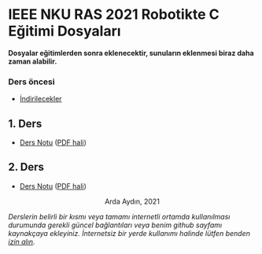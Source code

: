 # IEEE NKU RAS 2021 Robotikte C Eğitimi Dosyaları

**Dosyalar eğitimlerden sonra eklenecektir, sunuların eklenmesi biraz daha zaman alabilir.**

### Ders öncesi
- [İndirilecekler](./Indirilecekler.md)

## 1. Ders
- [Ders Notu](./Ders-1.md) \([PDF hali](./Ders-1.pdf)\)

## 2. Ders
- [Ders Notu](./Ders-2.md) \([PDF hali](./Ders-2.pdf)\)

<center> Arda Aydın, 2021</center>

_Derslerin belirli bir kısmı veya tamamı internetli ortamda kullanılması durumunda gerekli güncel bağlantıları veya benim github sayfamı kaynakçaya ekleyiniz._
_İnternetsiz bir yerde kullanımı halinde lütfen benden [izin alın](mailto:arda.aydin@operationsilkscarf.com?subject=Dersinizin%20tamam%C4%B1n%C4%B1%20veya%20bir%20par%C3%A7as%C4%B1n%C4%B1%20kullanmak%20istiyorum&body=Merhaba%20Arda%2C%0D%0A%0D%0Ahttps%3A%2F%2Fgithub.com%2FAbrifq%2Fras-c-egitimi%2F%20adresindeki%20dersinizi%20%C5%9Fu%20ama%C3%A7la%20kullanmak%20istiyorum%3A)._

